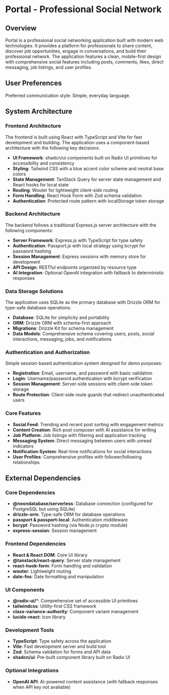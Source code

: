 # Portal - Professional Social Network

## Overview
Portal is a professional social networking application built with modern web technologies. It provides a platform for professionals to share content, discover job opportunities, engage in conversations, and build their professional network. The application features a clean, mobile-first design with comprehensive social features including posts, comments, likes, direct messaging, job listings, and user profiles.

## User Preferences
Preferred communication style: Simple, everyday language.

## System Architecture

### Frontend Architecture
The frontend is built using React with TypeScript and Vite for fast development and building. The application uses a component-based architecture with the following key decisions:

- **UI Framework**: shadcn/ui components built on Radix UI primitives for accessibility and consistency
- **Styling**: Tailwind CSS with a blue accent color scheme and neutral base colors
- **State Management**: TanStack Query for server state management and React hooks for local state
- **Routing**: Wouter for lightweight client-side routing
- **Form Handling**: React Hook Form with Zod schema validation
- **Authentication**: Protected route pattern with localStorage token storage

### Backend Architecture
The backend follows a traditional Express.js server architecture with the following components:

- **Server Framework**: Express.js with TypeScript for type safety
- **Authentication**: Passport.js with local strategy using bcrypt for password hashing
- **Session Management**: Express sessions with memory store for development
- **API Design**: RESTful endpoints organized by resource type
- **AI Integration**: Optional OpenAI integration with fallback to deterministic responses

### Data Storage Solutions
The application uses SQLite as the primary database with Drizzle ORM for type-safe database operations:

- **Database**: SQLite for simplicity and portability
- **ORM**: Drizzle ORM with schema-first approach
- **Migrations**: Drizzle Kit for schema management
- **Data Models**: Comprehensive schema covering users, posts, social interactions, messaging, jobs, and notifications

### Authentication and Authorization
Simple session-based authentication system designed for demo purposes:

- **Registration**: Email, username, and password with basic validation
- **Login**: Username/password authentication with bcrypt verification
- **Session Management**: Server-side sessions with client-side token storage
- **Route Protection**: Client-side route guards that redirect unauthenticated users

### Core Features
- **Social Feed**: Trending and recent post sorting with engagement metrics
- **Content Creation**: Rich post composer with AI assistance for writing
- **Job Platform**: Job listings with filtering and application tracking
- **Messaging System**: Direct messaging between users with unread indicators
- **Notification System**: Real-time notifications for social interactions
- **User Profiles**: Comprehensive profiles with follower/following relationships

## External Dependencies

### Core Dependencies
- **@neondatabase/serverless**: Database connection (configured for PostgreSQL but using SQLite)
- **drizzle-orm**: Type-safe ORM for database operations
- **passport & passport-local**: Authentication middleware
- **bcrypt**: Password hashing (via Node.js crypto module)
- **express-session**: Session management

### Frontend Dependencies
- **React & React DOM**: Core UI library
- **@tanstack/react-query**: Server state management
- **react-hook-form**: Form handling and validation
- **wouter**: Lightweight routing
- **date-fns**: Date formatting and manipulation

### UI Components
- **@radix-ui/***: Comprehensive set of accessible UI primitives
- **tailwindcss**: Utility-first CSS framework
- **class-variance-authority**: Component variant management
- **lucide-react**: Icon library

### Development Tools
- **TypeScript**: Type safety across the application
- **Vite**: Fast development server and build tool
- **Zod**: Schema validation for forms and API data
- **shadcn/ui**: Pre-built component library built on Radix UI

### Optional Integrations
- **OpenAI API**: AI-powered content assistance (with fallback responses when API key not available)
